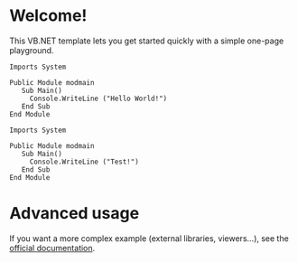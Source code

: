 # Welcome!

This VB.NET template lets you get started quickly with a simple one-page playground.

```vb.net runnable
Imports System

Public Module modmain
   Sub Main()
     Console.WriteLine ("Hello World!")
   End Sub
End Module
```

```vb.net runnable
Imports System

Public Module modmain
   Sub Main()
     Console.WriteLine ("Test!")
   End Sub
End Module
```

# Advanced usage

If you want a more complex example (external libraries, viewers...), see the [official documentation](https://tech.io/playgrounds/408/tech-io-documentation).
